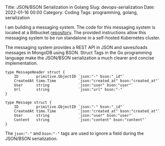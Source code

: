 Title: JSON/BSON Serialization in Golang
Slug: devops-serialization
Date: 2022-01-16 00:00
Category: Coding
Tags: programming, golang, serialization

I am building a messaging system. The code for this messaging system is located at a Bitbucket [repository](https://bitbucket.org/yyongche/devops/src/master/). The provided instructions allow this messaging system to be run standalone in a self-hosted Kubernetes cluster.

The messaging system provides a REST API in JSON and saves/loads messages in MongoDB using BSON. Struct Tags in the Go programming language make the JSON/BSON serialization a much clearer and concise implementation.

```
type MessageHeader struct {
	ID        primitive.ObjectID `json:"-" bson:"_id"`
	CreatedAt time.Time          `json:"created_at" bson:"created_at"`
	User      string             `json:"user" bson:"user"`
	Url       string             `json:"url" bson:"-"`
}

type Message struct {
	ID        primitive.ObjectID `json:"-" bson:"_id"`
	CreatedAt time.Time          `json:"created_at" bson:"created_at"`
	User      string             `json:"user" bson:"user"`
	Content   string             `json:"content" bson:"content"`
}
```

The `json:"-"` and `bson:"-"` tags are used to ignore a field during the JSON/BSON serialization.
